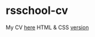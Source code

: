 # rsschool-cv
My CV [here](https://knyazigor.github.io/rsschool-cv/cv)
HTML & CSS [version](https://knyazigor.github.io/rsschool-cv/)

